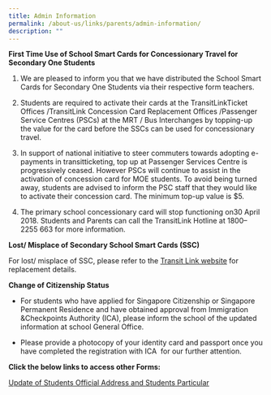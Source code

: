 ```yaml
---
title: Admin Information
permalink: /about-us/links/parents/admin-information/
description: ""
---
```

**First Time Use of School Smart Cards for Concessionary Travel for Secondary One Students**

  

1.  We are pleased to inform you that we have distributed the School Smart Cards for Secondary One Students via their respective form teachers.  
    
2.  Students are required to activate their cards at the TransitLinkTicket Offices /TransitLink Concession Card Replacement Offices /Passenger Service Centres (PSCs) at the MRT / Bus Interchanges by topping-up the value for the card before the SSCs can be used for concessionary travel.  
    
3.  In support of national initiative to steer commuters towards adopting e-payments in transitticketing, top up at Passenger Services Centre is progressively ceased. However PSCs will continue to assist in the activation of concession card for MOE students. To avoid being turned away, students are advised to inform the PSC staff that they would like to activate their concession card. The minimum top-up value is $5.  
    
4.  The primary school concessionary card will stop functioning on30 April 2018. Students and Parents can call the TransitLink Hotline at 1800–2255 663 for more information.  
    

  

**Lost/ Misplace of Secondary School Smart Cards (SSC)**

  

For lost/ misplace of SSC, please refer to the [Transit Link website](https://www.transitlink.com.sg/PSdetail.aspx?ty=art&Id=49#8) for replacement details.

  

**Change of Citizenship Status**

  

*   For students who have applied for Singapore Citizenship or Singapore Permanent Residence and have obtained approval from Immigration &Checkpoints Authority (ICA), please inform the school of the updated information at school General Office.  
    
*   Please provide a photocopy of your identity card and passport once you have completed the registration with ICA  for our further attention.  
    

  

**Click the below links to access other Forms:**

  

[Update of Students Official Address and Students Particular](/files/Update-of-Student-Official-Address.pdf)
